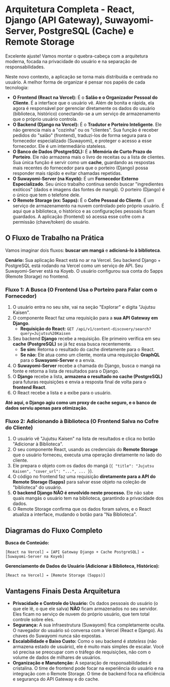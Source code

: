 # Arquitetura Completa - React, Django (API Gateway), Suwayomi-Server, PostgreSQL (Cache) e Remote Storage

Excelente ajuste! Vamos montar o quebra-cabeça com a arquitetura moderna, focada na privacidade do usuário e na separação de responsabilidades.

Neste novo contexto, a aplicação se torna mais distribuída e centrada no usuário. A melhor forma de organizar é pensar nos papéis de cada tecnologia:

-   **O Frontend (React na Vercel):** É o **Salão e o Organizador Pessoal do Cliente**. É a interface que o usuário vê. Além de bonita e rápida, ela agora é responsável por gerenciar diretamente os dados do usuário (biblioteca, histórico) conectando-se a um serviço de armazenamento que o próprio usuário controla.
-   **O Backend (Django na Vercel):** É o **Tradutor e Porteiro Inteligente**. Ele não gerencia mais a "cozinha" ou os "clientes". Sua função é receber pedidos do "salão" (frontend), traduzi-los de forma segura para o fornecedor especializado (Suwayomi), e proteger o acesso a esse fornecedor. Ele é um intermediário stateless.
-   **O Banco de Dados (PostgreSQL):** É a **Memória de Curto Prazo do Porteiro**. Ele não armazena mais o livro de receitas ou a lista de clientes. Sua única função é servir como um **cache**, guardando as respostas mais recentes do fornecedor para que o porteiro (Django) possa responder mais rápido e evitar chamadas repetidas.
-   **O Suwayomi-Server (na Koyeb):** É um **Fornecedor Externo Especializado**. Seu único trabalho continua sendo buscar "ingredientes exóticos" (dados e imagens das fontes de mangá). O porteiro (Django) é o único que tem o telefone dele.
-   **O Remote Storage (ex: 5apps):** É o **Cofre Pessoal do Cliente**. É um serviço de armazenamento na nuvem controlado pelo próprio usuário. É aqui que a biblioteca, o histórico e as configurações pessoais ficam guardados. A aplicação (frontend) só acessa esse cofre com a permissão (chave/token) do usuário.

## O Fluxo de Trabalho na Prática

Vamos imaginar dois fluxos: **buscar um mangá** e **adicioná-lo à biblioteca**.

**Cenário:** Sua aplicação React está no ar na Vercel. Seu backend Django + PostgreSQL está rodando na Vercel como um serviço de API. Seu Suwayomi-Server está na Koyeb. O usuário configurou sua conta do 5apps (Remote Storage) no frontend.

### Fluxo 1: A Busca (O Frontend Usa o Porteiro para Falar com o Fornecedor)

1.  O usuário entra no seu site, vai na seção "Explorar" e digita "Jujutsu Kaisen".
2.  O componente React faz uma requisição para a **sua API Gateway em Django**.
    -   **Requisição do React:** `GET /api/v1/content-discovery/search?query=Jujutsu%20Kaisen`
3.  Seu backend **Django** recebe a requisição. Ele primeiro verifica em seu **cache (PostgreSQL)** se já fez essa busca recentemente.
    -   **Se sim:** Retorna o resultado do cache diretamente para o React.
    -   **Se não:** Ele atua como um cliente, monta uma requisição **GraphQL** para o **Suwayomi-Server** e a envia.
4.  O **Suwayomi-Server** recebe a chamada do Django, busca o mangá na fonte e retorna a lista de resultados para o Django.
5.  O **Django** recebe a lista, **armazena o resultado no cache (PostgreSQL)** para futuras requisições e envia a resposta final de volta para o **frontend React**.
6.  O React recebe a lista e a exibe para o usuário.

**Até aqui, o Django agiu como um proxy de cache seguro, e o banco de dados serviu apenas para otimização.**

### Fluxo 2: Adicionando à Biblioteca (O Frontend Salva no Cofre do Cliente)

1.  O usuário vê "Jujutsu Kaisen" na lista de resultados e clica no botão "Adicionar à Biblioteca".
2.  O seu componente React, usando as credenciais do **Remote Storage** que o usuário forneceu, executa uma operação diretamente no lado do cliente.
3.  Ele prepara o objeto com os dados do mangá (`{ "title": "Jujutsu Kaisen", "cover_url": "...", ... }`).
4.  O código no frontend faz uma requisição **diretamente para a API do Remote Storage (5apps)** para salvar esse objeto na coleção de "biblioteca" do usuário.
5.  **O backend Django NÃO é envolvido neste processo.** Ele não sabe quais mangás o usuário tem na biblioteca, garantindo a privacidade dos dados.
6.  O Remote Storage confirma que os dados foram salvos, e o React atualiza a interface, mudando o botão para "Na Biblioteca".

## Diagramas do Fluxo Completo

**Busca de Conteúdo:**
```
[React na Vercel] ➔ [API Gateway Django + Cache PostgreSQL] ➔ [Suwayomi-Server na Koyeb]
```

**Gerenciamento de Dados do Usuário (Adicionar à Biblioteca, Histórico):**
```
[React na Vercel] ➔ [Remote Storage (5apps)]
```

## Vantagens Finais Desta Arquitetura

-   **Privacidade e Controle do Usuário:** Os dados pessoais do usuário (o que ele lê, o que ele salva) **NÃO** ficam armazenados no seu servidor. Eles ficam no serviço de nuvem do próprio usuário, que tem total controle sobre eles.
-   **Segurança:** A sua infraestrutura (Suwayomi) fica completamente oculta. O navegador do usuário só conversa com a Vercel (React e Django). As chaves do Suwayomi nunca são expostas.
-   **Escalabilidade e Baixo Custo:** Como o seu backend é *stateless* (não armazena estado de usuário), ele é muito mais simples de escalar. Você só precisa se preocupar com o tráfego de requisições, não com o volume de dados de milhares de usuários.
-   **Organização e Manutenção:** A separação de responsabilidades é cristalina. O time de frontend pode focar na experiência do usuário e na integração com o Remote Storage. O time de backend foca na eficiência e segurança do API Gateway e do cache.
